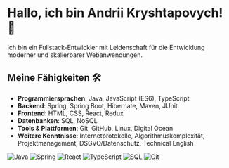 # Hallo, ich bin Andrii Kryshtapovych! 👋

Ich bin ein Fullstack-Entwickler mit Leidenschaft für die Entwicklung moderner und skalierbarer Webanwendungen. 

## Meine Fähigkeiten 🛠️
- **Programmiersprachen**: Java, JavaScript (ES6), TypeScript
- **Backend**: Spring, Spring Boot, Hibernate, Maven, JUnit
- **Frontend**: HTML, CSS, React, Redux
- **Datenbanken**: SQL, NoSQL
- **Tools & Plattformen**: Git, GitHub, Linux, Digital Ocean
- **Weitere Kenntnisse**: Internetprotokolle, Algorithmuskomplexität, Projektmanagement, DSGVO/Datenschutz, Technical English

![Java](https://img.shields.io/badge/Java-007396?style=flat&logo=java&logoColor=white)
![Spring](https://img.shields.io/badge/Spring-6DB33F?style=flat&logo=spring&logoColor=white)
![React](https://img.shields.io/badge/React-61DAFB?style=flat&logo=react&logoColor=black)
![TypeScript](https://img.shields.io/badge/TypeScript-3178C6?style=flat&logo=typescript&logoColor=white)
![SQL](https://img.shields.io/badge/SQL-4479A1?style=flat&logo=postgresql&logoColor=white)
![Git](https://img.shields.io/badge/Git-F05032?style=flat&logo=git&logoColor=white)





